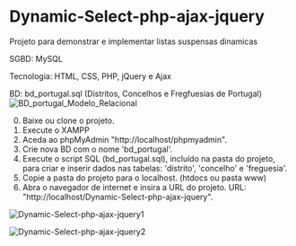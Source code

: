# Dynamic-Select-php-ajax-jquery
Projeto para demonstrar e implementar listas suspensas dinamicas

SGBD: MySQL

Tecnologia: HTML, CSS, PHP, jQuery e Ajax

BD: bd_portugal.sql (Distritos, Concelhos e Fregfuesias de Portugal)
![BD_portugal_Modelo_Relacional](https://user-images.githubusercontent.com/97760074/150655615-0321c745-a568-4e6f-93de-8d607a2b40b7.png)



0) Baixe ou clone o projeto.
1) Execute o XAMPP
2) Aceda ao phpMyAdmin "http://localhost/phpmyadmin".
3) Crie nova BD com o nome 'bd_portugal'.
4) Execute o script SQL (bd_portugal.sql), incluído na pasta do projeto, para criar e inserir dados nas tabelas: 'distrito', 'concelho' e 'freguesia'.
5) Copie a pasta do projeto para o localhost. (htdocs ou pasta www)
6) Abra o navegador de internet e insira a URL do projeto. URL: "http://localhost/Dynamic-Select-php-ajax-jquery".

![Dynamic-Select-php-ajax-jquery1](https://user-images.githubusercontent.com/97760074/150655591-c066f5db-2dbb-47b2-93b9-cb7314e1b72b.JPG)

![Dynamic-Select-php-ajax-jquery2](https://user-images.githubusercontent.com/97760074/150655655-f2cc764b-de8c-43b6-aa10-2dcbe6ab3f9a.JPG)
